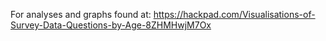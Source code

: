 For analyses and graphs found at: https://hackpad.com/Visualisations-of-Survey-Data-Questions-by-Age-8ZHMHwjM7Ox
